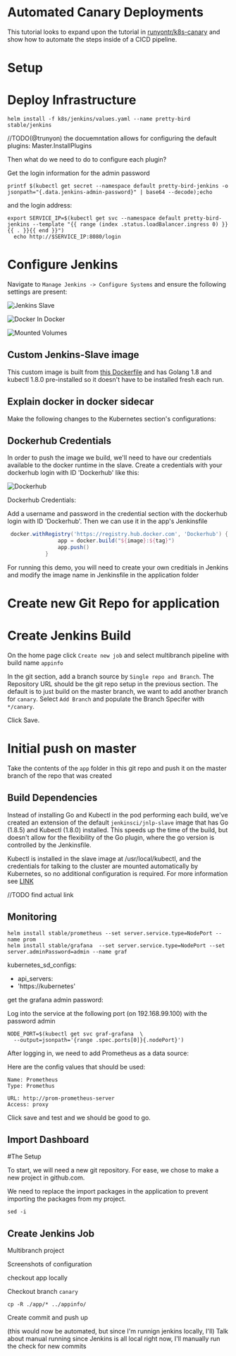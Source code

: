 # Automated Canary Deployments


This tutorial looks to expand upon the tutorial in [runyontr/k8s-canary](http://github.com/runyontr/k8s-canary)
 and show how to automate the steps inside of a CICD pipeline. 
 
 
 
 
# Setup



# Deploy Infrastructure


```
helm install -f k8s/jenkins/values.yaml --name pretty-bird stable/jenkins
```
//TODO(@trunyon) the docuemntation allows for configuring the default plugins:
Master.InstallPlugins

Then what do we need to do to configure each plugin?


Get the login information for the admin password

```
printf $(kubectl get secret --namespace default pretty-bird-jenkins -o jsonpath="{.data.jenkins-admin-password}" | base64 --decode);echo
```

and the login address:
```
export SERVICE_IP=$(kubectl get svc --namespace default pretty-bird-jenkins --template "{{ range (index .status.loadBalancer.ingress 0) }}{{ . }}{{ end }}")
  echo http://$SERVICE_IP:8080/login
```


# Configure Jenkins

Navigate to  `Manage Jenkins -> Configure Systems` and ensure the following settings are present:

![Jenkins Slave](imgs/jenkins-slave.png)

![Docker In Docker](imgs/dind.png)

![Mounted Volumes](imgs/Volumes.png)


## Custom Jenkins-Slave image

This custom image is built from [this Dockerfile](jenkins/slave-image/Dockerfile) and has Golang 1.8 and
kubectl 1.8.0 pre-installed so it doesn't have to be installed fresh each run.

## Explain docker in docker sidecar
 
 Make the following changes to the Kubernetes section's configurations:
 

 
 
## Dockerhub Credentials

In order to push the image we build, we'll need to have our credentials available to the docker runtime
in the slave.  Create a credentials with your dockerhub login with ID 'Dockerhub' like this:

![Dockerhub](imgs/DockerhubCredentials.png)

Dockerhub Credentials:

Add a username and password in the credential section with the dockerhub login with ID 'Dockerhub'.  Then we can use it
in the app's Jenkinsfile

```groovy
 docker.withRegistry('https://registry.hub.docker.com', 'Dockerhub') {
                app = docker.build("${image}:${tag}")
                app.push()
            }
```

For running this demo, you will need to create your own creditials in Jenkins and modify the image name in Jenkinsfile 
in the application folder



# Create new Git Repo for application






# Create Jenkins Build

On the home page click `Create new job` and select multibranch pipeline with build name `appinfo`


In the git section, add a branch source by `Single repo and Branch`.  The Repository URL should be the
 git repo setup in the previous section.  The default is to just build on the master branch, we want to add
 another branch for `canary`.  Select `Add Branch` and populate the Branch Specifer with `*/canary`.
 
 Click Save.
 
 
 
# Initial push on master


Take the contents of the `app` folder in this git repo and push it on the master branch of the repo that was created

 



## Build Dependencies

Instead of installing Go and Kubectl in the pod performing each build, we've created an extension of the default
`jenkinsci/jnlp-slave` image that has Go (1.8.5) and Kubectl (1.8.0) installed.  This speeds up the time of the build,
but doesn't allow for the flexibility of the Go plugin, where the go version is controlled by the Jenkinsfile.

Kubectl is installed in the slave image at /usr/local/kubectl, and the credentials for talking to the cluster are
mounted automatically by Kubernetes, so no additional configuration is required.  For more information see [LINK](LINKME)

//TODO find actual link



## Monitoring

```
helm install stable/prometheus --set server.service.type=NodePort --name prom
helm install stable/grafana  --set server.service.type=NodePort --set server.adminPassword=admin --name graf
```

kubernetes_sd_configs:
- api_servers:
- 'https://kubernetes'

get the grafana admin password:


Log into the service at the following port (on 192.168.99.100) with the password admin

```
NODE_PORT=$(kubectl get svc graf-grafana  \
  --output=jsonpath='{range .spec.ports[0]}{.nodePort}')
```


After logging in, we need to add Prometheus as a data source:

Here are the config values that should be used:

```
Name: Prometheus
Type: Promethus

URL: http://prom-prometheus-server
Access: proxy
```



Click save and test and we should be good to go.


## Import Dashboard



#The Setup

To start, we will need a new git repository.  For ease, we chose to make a new project in github.com.

We need to replace the import packages in the application to prevent importing the packages from my project.

```
sed -i

``` 


## Create Jenkins Job
Multibranch project

Screenshots of configuration


checkout app locally


Checkout branch `canary`

`cp -R ./app/* ../appinfo/`

Create commit and push up

(this would now be automated, but since I'm runnign jenkins locally, I'll)
Talk about manual running since Jenkins is all local right now, I'll manually run the check for new commits




